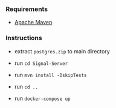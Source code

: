 ### Requirements

- [Apache Maven](https://maven.apache.org/download.cgi)

### Instructions

- extract `postgres.zip` to main directory

- run `cd Signal-Server`

- run `mvn install -DskipTests`

- run `cd ..`

- run `docker-compose up`
